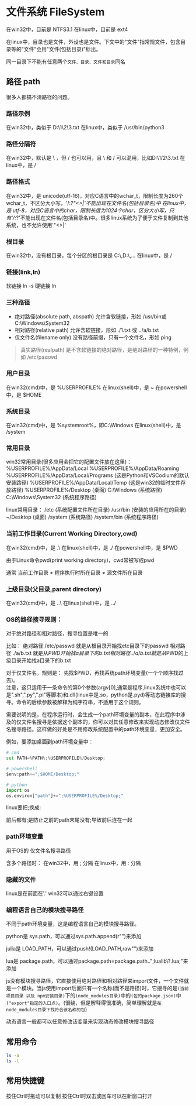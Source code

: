 
# 文件系统 FileSystem

在win32中，目前是 NTFS3.1
在linux中，目前是 ext4

在linux中，目录也是文件，外设也是文件。下文中的"文件"指常规文件，包含目录等的"文件"会用"文件(包括目录)"标出。

同一目录下不能有任意两个`文件、目录、文件和目录`同名

## 路径 path

很多人都搞不清路径的问题。

### 路径示例
在win32中，类似于 D:\\1\\2\\3.txt
在linux中，类似于 /usr/bin/python3

### 路径分隔符
在win32中，默认是 \\ ，但 / 也可以用，且 \\ 和 / 可以混用，比如D:\\1/2\\3.txt
在linux中，是 /

### 路径格式
在win32中，是 unicode(utf-16)，对应C语言中的wchar_t，限制长度为260个wchar_t，不区分大小写，'\/:*?"<>|'不能出现在文件名(包括目录名)中
在linux中，是 utf-8，对应C语言中的char，限制长度为1024个char，区分大小写，只有'/:*?'不能出现在文件名(包括目录名)中。很多linux系统为了便于文件复制到其他系统，也不允许使用'\"<>|'

### 根目录
在win32中，没有根目录，每个分区的根目录是 C:\\,D:\\,...
在linux中，是 /

### 链接(link,ln)

软链接 ln -s 
硬链接 ln 

### 三种路径
- 绝对路径(absolute path, abspath) 允许含软链接，形如 /usr/bin或C:\\Windows\\System32
- 相对路径(relative path) 允许含软链接，形如 ./1.txt 或 ../a/b.txt
- 仅文件名(filename only) 没有路径前缀，只有一个文件名，形如 ping

> 真实路径(realpath) 是不含软链接的绝对路径，是绝对路径的一种特例，例如 /etc/passwd

### 用户目录 
在win32(cmd)中，是 %USERPROFILE%
在linux(shell)中，是 ~
在powershell中，是 $HOME

### 系统目录
在win32(cmd)中，是 %systemroot%，即C:\\Windows
在linux(shell)中，是 /system

### 常用目录

win32常用目录(很多应用会把它的配置文件放在这里)：
%USERPROFILE%/AppData/Local
%USERPROFILE%/AppData/Roaming
%USERPROFILE%/AppData/Local/Programs (这是Python和VSCodium的默认安装路径)
%USERPROFILE%/AppData/Local/Temp (这是win32的临时文件存放路径)
%USERPROFILE%/Desktop (桌面)
C:\\Windows (系统路径)
C:\\Windows\\System32 (系统程序路径)

linux常用目录：
/etc (系统配置文件所在目录)
/usr/bin (安装的应用所在的目录)
~/Desktop (桌面)
/system (系统路径)
/system/bin (系统程序路径)


### 当前工作目录(Current Working Directory,cwd)
在win32(cmd)中，是 .\\
在linux(shell)中，是 ./
在powershell中，是 $PWD

由于Linux命令pwd(print working directory)，cwd常被写成pwd

通常 当前工作目录 ≠ 程序执行时所在目录 ≠ 源文件所在目录

### 上级目录(父目录,parent directory)
在win32(cmd)中，是 ..\\
在linux(shell)中，是 ../

### OS的路径搜寻规则：
对于绝对路径和相对路径，搜寻位置是唯一的

比如：
绝对路径 /etc/passwd 就是从根目录开始找etc目录下的passwd
相对路径 ./a/b.txt 就是从$PWD开始找a目录下的b.txt
相对路径 ../a/b.txt 就是从$PWD的上级目录开始找a目录下的b.txt



对于仅文件名，规则是：
先找$PWD，再找系统path环境变量(一个个顺序找过去)。  
注意，这只适用于一条命令的第0个参数(argv[0],通常是程序,linux系统中也可以是".sh",".py",".pl"等脚本)和.dll(linux中是.so，python是.pyd)等动态链接库的搜寻。命令的后续参数被解释为纯字符串，不适用于这个规则。

需要说明的是，在程序运行时，会生成一个path环境变量的副本，在此程序中涉及的仅文件名搜寻是依据这个副本的，你可以对其任意修改来实现动态修改仅文件名搜寻路径。这样做的好处是不用修改系统配置中的path环境变量，更加安全。  

例如，要添加桌面到path环境变量中：
```python
# cmd
set PATH=%PATH%;%USERPROFILE%/Desktop;

# powershell
$env:path+=";$HOME/Desktop;"

# python
import os
os.environ["path"]+=";%USERPROFILE%/Desktop;"

```
linux要把;换成:

前后都有;是防止之前的path末尾没有;导致前后连在一起

### path环境变量

用于OS的 仅文件名搜寻路径

含多个路径时：
在win32中，用 ; 分隔
在linux中，用 : 分隔

### 隐藏的文件
linux是在前面在'.'
win32可以通过右键设置

### 编程语言自己的模块搜寻路径

不同于path环境变量，这是编程语言自己的模块搜寻路径。

python是 sys.path，可以通过sys.path.append(r"")来添加

julia是 LOAD_PATH，可以通过push!(LOAD_PATH,raw"")来添加

lua是 package.path，可以通过package.path=package.path..";lualib\\?.lua;"来添加

js没有模块搜寻路径，它直接使用绝对路径和相对路径来import文件，一个文件就是一个模块。当js使用import后面只有一个名称(而不是路径)时，它搜寻的是`(当前项目目录 以及 npm安装目录)`下的`(node_modules目录)`中的`(包的package.json)`中`("export"指定的入口点)`。(很绕，但是解释得很准确，简单理解就是`在node_modules目录下找符合该名称的包`)

动态语言一般都可以任意修改该变量来实现动态修改模块搜寻路径

## 常用命令

```sh
ls -a
ls -l
```

## 常用快捷键

按住Ctrl时拖动可以复制
按住Ctrl时双击或回车可以在新窗口打开



